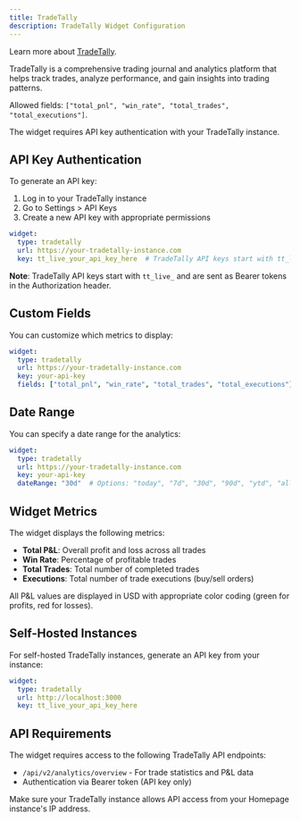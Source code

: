 ```yaml
---
title: TradeTally
description: TradeTally Widget Configuration
---
```


Learn more about [TradeTally](https://tradetally.io/).

TradeTally is a comprehensive trading journal and analytics platform that helps track trades, analyze performance, and gain insights into trading patterns.

Allowed fields: `["total_pnl", "win_rate", "total_trades", "total_executions"]`.

The widget requires API key authentication with your TradeTally instance.

## API Key Authentication

To generate an API key:
1. Log in to your TradeTally instance
2. Go to Settings > API Keys
3. Create a new API key with appropriate permissions

```yaml
widget:
  type: tradetally
  url: https://your-tradetally-instance.com
  key: tt_live_your_api_key_here  # TradeTally API keys start with tt_live_
```

**Note**: TradeTally API keys start with `tt_live_` and are sent as Bearer tokens in the Authorization header.

## Custom Fields

You can customize which metrics to display:

```yaml
widget:
  type: tradetally
  url: https://your-tradetally-instance.com
  key: your-api-key
  fields: ["total_pnl", "win_rate", "total_trades", "total_executions"]
```

## Date Range

You can specify a date range for the analytics:

```yaml
widget:
  type: tradetally
  url: https://your-tradetally-instance.com
  key: your-api-key
  dateRange: "30d"  # Options: "today", "7d", "30d", "90d", "ytd", "all"
```

## Widget Metrics

The widget displays the following metrics:

- **Total P&L**: Overall profit and loss across all trades
- **Win Rate**: Percentage of profitable trades
- **Total Trades**: Total number of completed trades
- **Executions**: Total number of trade executions (buy/sell orders)

All P&L values are displayed in USD with appropriate color coding (green for profits, red for losses).

## Self-Hosted Instances

For self-hosted TradeTally instances, generate an API key from your instance:

```yaml
widget:
  type: tradetally
  url: http://localhost:3000
  key: tt_live_your_api_key_here
```

## API Requirements

The widget requires access to the following TradeTally API endpoints:

- `/api/v2/analytics/overview` - For trade statistics and P&L data
- Authentication via Bearer token (API key only)

Make sure your TradeTally instance allows API access from your Homepage instance's IP address.
